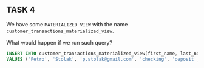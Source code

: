 ## TASK 4
We have some `MATERIALIZED VIEW` with the name `customer_transactions_materialized_view`.

What would happen if we run such query?
```sql
INSERT INTO customer_transactions_materialized_view(first_name, last_name, email, account_type, transaction_type, amount)
VALUES ('Petro', 'Stolak', 'p.stolak@gmail.com', 'checking', 'deposit', 100.00);
```
